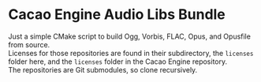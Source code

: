 # Cacao Engine Audio Libs Bundle

Just a simple CMake script to build Ogg, Vorbis, FLAC, Opus, and Opusfile from source.  
Licenses for those repositories are found in their subdirectory, the `licenses` folder here, and the `licenses` folder in the Cacao Engine repository.  
The repositories are Git submodules, so clone recursively.
